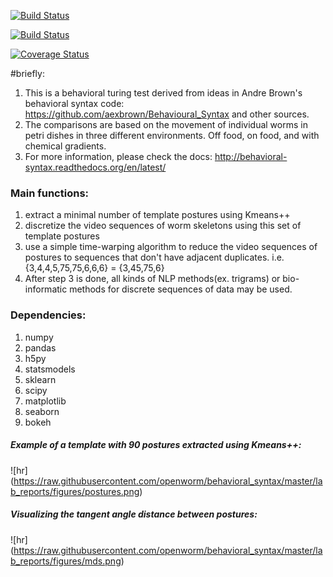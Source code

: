 [![Build Status](https://travis-ci.org/openworm/behavioral_syntax.svg?branch=master)](https://travis-ci.org/openworm/behavioral_syntax)

[![Build Status](https://travis-ci.org/AidanRocke/behavioral_syntax.svg?branch=master)](https://travis-ci.org/AidanRocke/behavioral_syntax)

[![Coverage Status](https://coveralls.io/repos/AidanRocke/behavioral_syntax/badge.svg?branch=master&service=github)](https://coveralls.io/github/AidanRocke/behavioral_syntax?branch=master)

#briefly:
1. This is a behavioral turing test derived from ideas in Andre Brown's behavioral syntax code: https://github.com/aexbrown/Behavioural_Syntax and other sources.
2. The comparisons are based on the movement of individual worms in petri dishes in three different environments. Off food, on food, and with chemical gradients. 
3. For more information, please check the docs: http://behavioral-syntax.readthedocs.org/en/latest/


### Main functions:
1. extract a minimal number of template postures using Kmeans++
2. discretize the video sequences of worm skeletons using this set of template postures
3. use a simple time-warping algorithm to reduce the video sequences of postures to sequences that don't have
adjacent duplicates. i.e. {3,4,4,5,75,75,6,6,6} = {3,45,75,6}
4. After step 3 is done, all kinds of NLP methods(ex. trigrams) or bio-informatic methods for discrete sequences of data may be used.

### Dependencies:
1. numpy
2. pandas
3. h5py
4. statsmodels
5. sklearn
6. scipy
7. matplotlib
8. seaborn
9. bokeh

##### Example of a template with 90 postures extracted using Kmeans++:
![hr] (https://raw.githubusercontent.com/openworm/behavioral_syntax/master/lab_reports/figures/postures.png)

##### Visualizing the tangent angle distance between postures:
![hr] (https://raw.githubusercontent.com/openworm/behavioral_syntax/master/lab_reports/figures/mds.png)
